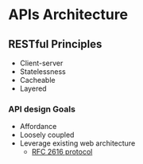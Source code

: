 APIs Architecture
================

RESTful Principles
------------------

* Client-server
* Statelessness
* Cacheable
* Layered

### API design Goals

* Affordance
* Loosely  coupled
* Leverage existing web architecture
    * [RFC 2616 protocol](https://tools.ietf.org/html/rfc2616)





